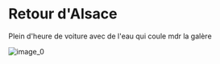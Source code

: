 # Retour d'Alsace
Plein d'heure de voiture avec de l'eau qui coule mdr la galère 

![image_0](images/image_110.jpg)